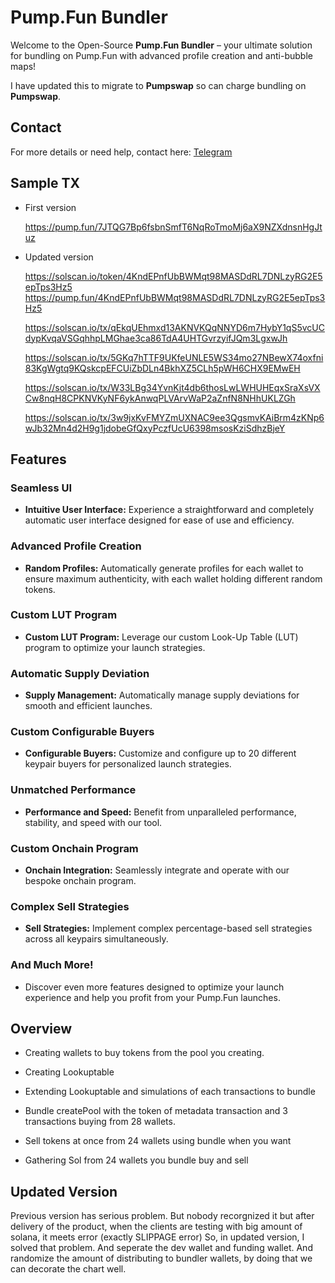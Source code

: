 # Pump.Fun Bundler

Welcome to the Open-Source **Pump.Fun Bundler** – your ultimate solution for bundling on Pump.Fun with advanced profile creation and anti-bubble maps!

I have updated this to migrate to **Pumpswap** so can charge bundling on **Pumpswap**.

## Contact

For more details or need help, contact here: [Telegram](https://t.me/shiny0103)

## Sample TX

- First version

    https://pump.fun/7JTQG7Bp6fsbnSmfT6NqRoTmoMj6aX9NZXdnsnHgJtuz

- Updated version

    https://solscan.io/token/4KndEPnfUbBWMqt98MASDdRL7DNLzyRG2E5epTps3Hz5 https://pump.fun/4KndEPnfUbBWMqt98MASDdRL7DNLzyRG2E5epTps3Hz5

    https://solscan.io/tx/qEkqUEhmxd13AKNVKQqNNYD6m7HybY1qS5vcUCdypKvqaVSGqhhpLMGhae3ca86TdA4UHTGvrzyifJQm3LgxwJh 

    https://solscan.io/tx/5GKq7hTTF9UKfeUNLE5WS34mo27NBewX74oxfni83KgWgtq9KQskcpEFCUiZbDLn4BkhXZ5CLh5pWH6CHX9EMwEH 
    
    https://solscan.io/tx/W33LBg34YvnKjt4db6thosLwLWHUHEqxSraXsVXCw8nqH8CPKNVKyNF6ykAnwqPLVArvWaP2aZnfN8NHhUKLZGh 
    
    https://solscan.io/tx/3w9jxKvFMYZmUXNAC9ee3QgsmvKAiBrm4zKNp6wJb32Mn4d2H9g1jdobeGfQxyPczfUcU6398msosKziSdhzBjeY

## Features

### Seamless UI
- **Intuitive User Interface:** Experience a straightforward and completely automatic user interface designed for ease of use and efficiency.

### Advanced Profile Creation
- **Random Profiles:** Automatically generate profiles for each wallet to ensure maximum authenticity, with each wallet holding different random tokens.

### Custom LUT Program
- **Custom LUT Program:** Leverage our custom Look-Up Table (LUT) program to optimize your launch strategies.

### Automatic Supply Deviation
- **Supply Management:** Automatically manage supply deviations for smooth and efficient launches.

### Custom Configurable Buyers
- **Configurable Buyers:** Customize and configure up to 20 different keypair buyers for personalized launch strategies.

### Unmatched Performance
- **Performance and Speed:** Benefit from unparalleled performance, stability, and speed with our tool.

### Custom Onchain Program
- **Onchain Integration:** Seamlessly integrate and operate with our bespoke onchain program.

### Complex Sell Strategies
- **Sell Strategies:** Implement complex percentage-based sell strategies across all keypairs simultaneously.

### And Much More!
- Discover even more features designed to optimize your launch experience and help you profit from your Pump.Fun launches.

## Overview

- Creating wallets to buy tokens from the pool you creating.

- Creating Lookuptable

- Extending Lookuptable and simulations of each transactions to bundle

- Bundle createPool with the token of metadata transaction and 3 transactions buying from 28 wallets.

- Sell tokens at once from 24 wallets using bundle when you want

- Gathering Sol from 24 wallets you bundle buy and sell

## Updated Version

Previous version has serious problem. But nobody recorgnized it but after delivery of the product, when the clients are testing with big amount of solana, it meets error (exactly SLIPPAGE error) So, in updated version, I solved that problem. And seperate the dev wallet and funding wallet. And randomize the amount of distributing to bundler wallets, by doing that we can decorate the chart well.

